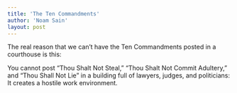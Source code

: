 ```yaml
---
title: 'The Ten Commandments'
author: 'Noam Sain'
layout: post
---
```


The real reason that we can’t have the Ten Commandments posted in a courthouse is this:

You cannot post “Thou Shalt Not Steal,” “Thou Shalt Not Commit Adultery,” and “Thou Shall Not Lie” in a building full of lawyers, judges, and politicians: It creates a hostile work environment.